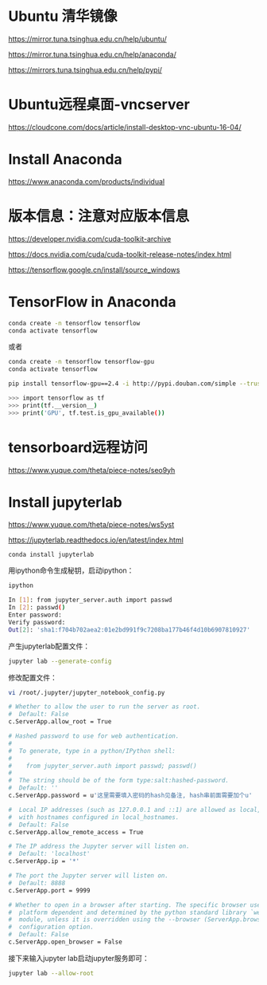 # Ubuntu 清华镜像
https://mirror.tuna.tsinghua.edu.cn/help/ubuntu/

https://mirror.tuna.tsinghua.edu.cn/help/anaconda/

https://mirrors.tuna.tsinghua.edu.cn/help/pypi/

# Ubuntu远程桌面-vncserver
https://cloudcone.com/docs/article/install-desktop-vnc-ubuntu-16-04/

# Install Anaconda
https://www.anaconda.com/products/individual

# 版本信息：注意对应版本信息

https://developer.nvidia.com/cuda-toolkit-archive

https://docs.nvidia.com/cuda/cuda-toolkit-release-notes/index.html

https://tensorflow.google.cn/install/source_windows
# TensorFlow in Anaconda
```sh
conda create -n tensorflow tensorflow
conda activate tensorflow
```
或者
```sh
conda create -n tensorflow tensorflow-gpu
conda activate tensorflow
```
```sh
pip install tensorflow-gpu==2.4 -i http://pypi.douban.com/simple --trusted-host pypi.douban.com
```
```sh
>>> import tensorflow as tf
>>> print(tf.__version__)
>>> print('GPU', tf.test.is_gpu_available())
```

# tensorboard远程访问
https://www.yuque.com/theta/piece-notes/seo9yh

# Install jupyterlab

https://www.yuque.com/theta/piece-notes/ws5yst

https://jupyterlab.readthedocs.io/en/latest/index.html

```sh
conda install jupyterlab
```

用ipython命令生成秘钥，启动ipython：
```sh
ipython
```
```sh
In [1]: from jupyter_server.auth import passwd
In [2]: passwd() 
Enter password: 
Verify password: 
Out[2]: 'sha1:f704b702aea2:01e2bd991f9c7208ba177b46f4d10b6907810927'
```

产生jupyterlab配置文件：
```sh
jupyter lab --generate-config
```

修改配置文件：
```sh
vi /root/.jupyter/jupyter_notebook_config.py

```
```sh
# Whether to allow the user to run the server as root.
#  Default: False
c.ServerApp.allow_root = True

# Hashed password to use for web authentication.
#
#  To generate, type in a python/IPython shell:
#
#    from jupyter_server.auth import passwd; passwd()
#
#  The string should be of the form type:salt:hashed-password.
#  Default: ''
c.ServerApp.password = u'这里需要填入密码的hash见备注, hash串前面需要加个u'

#  Local IP addresses (such as 127.0.0.1 and ::1) are allowed as local, along
#  with hostnames configured in local_hostnames.
#  Default: False
c.ServerApp.allow_remote_access = True

# The IP address the Jupyter server will listen on.
#  Default: 'localhost'
c.ServerApp.ip = '*'

# The port the Jupyter server will listen on.
#  Default: 8888
c.ServerApp.port = 9999

# Whether to open in a browser after starting. The specific browser used is
#  platform dependent and determined by the python standard library `webbrowser`
#  module, unless it is overridden using the --browser (ServerApp.browser)
#  configuration option.
#  Default: False
c.ServerApp.open_browser = False

```
接下来输入jupyter lab启动jupyter服务即可：
```sh
jupyter lab --allow-root
```
